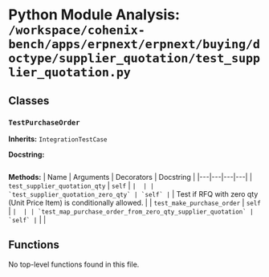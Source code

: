 # Python Module Analysis: `/workspace/cohenix-bench/apps/erpnext/erpnext/buying/doctype/supplier_quotation/test_supplier_quotation.py`

## Classes

### `TestPurchaseOrder`
**Inherits:** `IntegrationTestCase`


**Docstring:**
```

```

**Methods:**
| Name | Arguments | Decorators | Docstring |
|---|---|---|---|
| `test_supplier_quotation_qty` | `self` | `` |  |
| `test_supplier_quotation_zero_qty` | `self` | `` | Test if RFQ with zero qty (Unit Price Item) is conditionally allowed. |
| `test_make_purchase_order` | `self` | `` |  |
| `test_map_purchase_order_from_zero_qty_supplier_quotation` | `self` | `` |  |





## Functions

No top-level functions found in this file.
